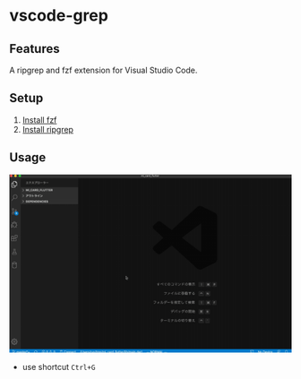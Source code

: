 # vscode-grep

## Features

A ripgrep and fzf extension for Visual Studio Code.

## Setup

1. [Install fzf](https://github.com/junegunn/fzf)
1. [Install ripgrep](https://github.com/BurntSushi/ripgrep)

## Usage

![Usage](images/usage001.gif)

- use shortcut `Ctrl+G`

